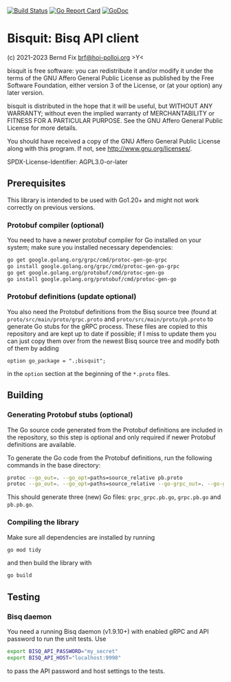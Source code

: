 
[![Build Status](https://travis-ci.org/bfix/bisquit.svg?branch=master)](https://travis-ci.org/bfix/bisquit)
[![Go Report Card](https://goreportcard.com/badge/github.com/bfix/bisquit)](https://goreportcard.com/report/github.com/bfix/bisquit)
[![GoDoc](https://godoc.org/github.com/bfix/bisquit?status.svg)](https://godoc.org/github.com/bfix/bisquit)

Bisquit: Bisq API client
========================

(c) 2021-2023 Bernd Fix <brf@hoi-polloi.org>   >Y<

bisquit is free software: you can redistribute it and/or modify it
under the terms of the GNU Affero General Public License as published
by the Free Software Foundation, either version 3 of the License,
or (at your option) any later version.

bisquit is distributed in the hope that it will be useful, but
WITHOUT ANY WARRANTY; without even the implied warranty of
MERCHANTABILITY or FITNESS FOR A PARTICULAR PURPOSE.  See the GNU
Affero General Public License for more details.

You should have received a copy of the GNU Affero General Public License
along with this program.  If not, see <http://www.gnu.org/licenses/>.

SPDX-License-Identifier: AGPL3.0-or-later

## Prerequisites

This library is intended to be used with Go1.20+ and might not work
correctly on previous versions.

### Protobuf compiler (optional)

You need to have a newer protobuf compiler for Go installed on your
system; make sure you installed necessary dependencies:

```bash
go get google.golang.org/grpc/cmd/protoc-gen-go-grpc
go install google.golang.org/grpc/cmd/protoc-gen-go-grpc
go get google.golang.org/protobuf/cmd/protoc-gen-go
go install google.golang.org/protobuf/cmd/protoc-gen-go
```

### Protobuf definitions (update optional)

You also need the Protobuf definitions from the Bisq source tree (found at
`proto/src/main/proto/grpc.proto` and `proto/src/main/proto/pb.proto` to
generate Go stubs for the gRPC process. These files are copied to this
repository and are kept up to date if possible; if I miss to update them
you can just copy them over from the newest Bisq source tree and modify
both of them by adding

```
option go_package = ".;bisquit";
```

in the `option` section at the beginning of the `*.proto` files.

## Building

### Generating Protobuf stubs (optional)

The Go source code generated from the Protobuf definitions are included in
the repository, so this step is optional and only required if newer Protobuf
definitions are available.

To generate the Go code from the Protobuf definitions, run the following
commands in the base directory:

```bash
protoc --go_out=. --go_opt=paths=source_relative pb.proto
protoc --go_out=. --go_opt=paths=source_relative --go-grpc_out=. --go-grpc_opt=paths=source_relative grpc.proto
```

This should generate three (new) Go files: `grpc_grpc.pb.go`,
`grpc.pb.go` and `pb.pb.go`.

### Compiling the library

Make sure all dependencies are installed by running

```bash
go mod tidy
```

and then build the library with

```bash
go build
```

## Testing

### Bisq daemon

You need a running Bisq daemon (v1.9.10+) with enabled gRPC and API password
to run the unit tests. Use

```bash
export BISQ_API_PASSWORD="my_secret"
export BISQ_API_HOST="localhost:9998"
```

to pass the API password and host settings to the tests.
